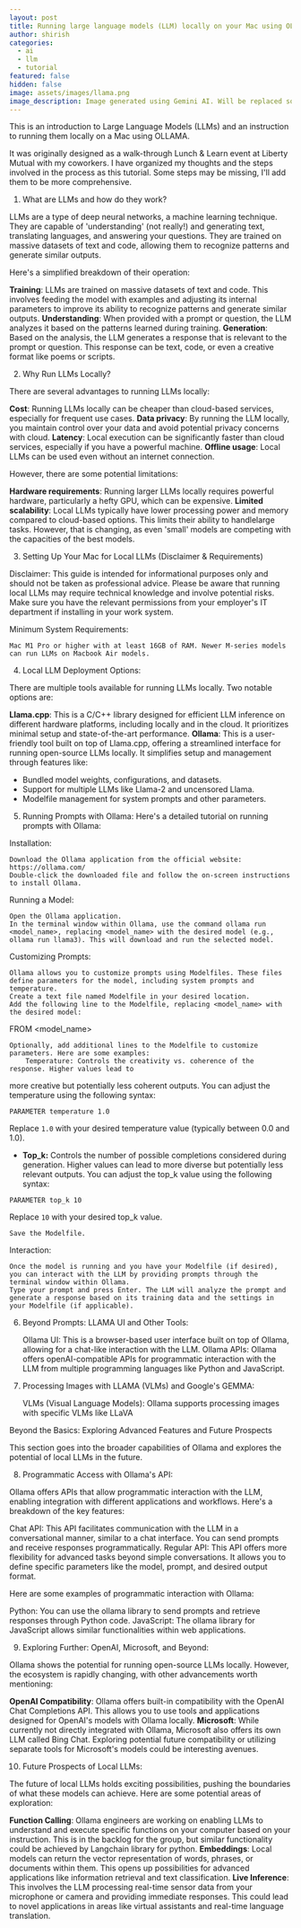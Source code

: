 ```yaml
---
layout: post
title: Running large language models (LLM) locally on your Mac using OLLAMA
author: shirish
categories:
  - ai
  - llm
  - tutorial
featured: false
hidden: false
image: assets/images/llama.png
image_description: Image generated using Gemini AI. Will be replaced soon.
---
```


This is an introduction to Large Language Models (LLMs) and an instruction to running them locally on a Mac using OLLAMA.

It was originally designed as a walk-through Lunch & Learn event at Liberty Mutual with my coworkers. I have organized my thoughts and the steps involved in the process as this tutorial. Some steps may be missing, I'll add them to be more comprehensive.

1. What are LLMs and how do they work?

LLMs are a type of deep neural networks, a machine learning technique. They are capable of 'understanding' (not really!) and generating text, translating languages, and answering your questions. They are trained on massive datasets of text and code, allowing them to recognize patterns and generate similar outputs.

Here's a simplified breakdown of their operation:

**Training**: LLMs are trained on massive datasets of text and code. This involves feeding the model with examples and adjusting its internal parameters to improve its ability to recognize patterns and generate similar outputs.
**Understanding**: When provided with a prompt or question, the LLM analyzes it based on the patterns learned during training.
**Generation**: Based on the analysis, the LLM generates a response that is relevant to the prompt or question. This response can be text, code, or even a creative format like poems or scripts.

2. Why Run LLMs Locally?

There are several advantages to running LLMs locally:

**Cost**: Running LLMs locally can be cheaper than cloud-based services, especially for frequent use cases.
**Data privacy**: By running the LLM locally, you maintain control over your data and avoid potential privacy concerns with cloud.
**Latency**: Local execution can be significantly faster than cloud services, especially if you have a powerful machine.
**Offline usage**: Local LLMs can be used even without an internet connection.

However, there are some potential limitations:

**Hardware requirements**: Running larger LLMs locally requires powerful hardware, particularly a hefty GPU, which can be expensive.
**Limited scalability**: Local LLMs typically have lower processing power and memory compared to cloud-based options. This limits their ability to handlelarge tasks. However, that is changing, as even 'small' models are competing with the capacities of the best models.

3. Setting Up Your Mac for Local LLMs (Disclaimer & Requirements)

Disclaimer: This guide is intended for informational purposes only and should not be taken as professional advice. Please be aware that running local LLMs may require technical knowledge and involve potential risks. Make sure you have the relevant permissions from your employer's IT department if installing in your work system.

Minimum System Requirements:

    Mac M1 Pro or higher with at least 16GB of RAM. Newer M-series models can run LLMs on Macbook Air models.

4. Local LLM Deployment Options:

There are multiple tools available for running LLMs locally. Two notable options are:

**Llama.cpp**: This is a C/C++ library designed for efficient LLM inference on different hardware platforms, including locally and in the cloud. It prioritizes minimal setup and state-of-the-art performance.
**Ollama**: This is a user-friendly tool built on top of Llama.cpp, offering a streamlined interface for running open-source LLMs locally. It simplifies setup and management through features like:
* Bundled model weights, configurations, and datasets.
* Support for multiple LLMs like Llama-2 and uncensored Llama.
* Modelfile management for system prompts and other parameters.

5. Running Prompts with Ollama:
Here's a detailed tutorial on running prompts with Ollama:

Installation:

    Download the Ollama application from the official website: https://ollama.com/
    Double-click the downloaded file and follow the on-screen instructions to install Ollama.

Running a Model:

    Open the Ollama application.
    In the terminal window within Ollama, use the command ollama run <model_name>, replacing <model_name> with the desired model (e.g., ollama run llama3). This will download and run the selected model.

Customizing Prompts:

    Ollama allows you to customize prompts using Modelfiles. These files define parameters for the model, including system prompts and temperature.
    Create a text file named Modelfile in your desired location.
    Add the following line to the Modelfile, replacing <model_name> with the desired model:

FROM <model_name>

    Optionally, add additional lines to the Modelfile to customize parameters. Here are some examples:
        Temperature: Controls the creativity vs. coherence of the response. Higher values lead to

more creative but potentially less coherent outputs. You can adjust the temperature using the following syntax:

```
PARAMETER temperature 1.0
```

Replace `1.0` with your desired temperature value (typically between 0.0 and 1.0).

* **Top_k:** Controls the number of possible completions considered during generation. Higher values can lead to more diverse but potentially less relevant outputs. You can adjust the top_k value using the following syntax:

```
PARAMETER top_k 10
```

Replace `10` with your desired top_k value.

    Save the Modelfile.

Interaction:

    Once the model is running and you have your Modelfile (if desired), you can interact with the LLM by providing prompts through the terminal window within Ollama.
    Type your prompt and press Enter. The LLM will analyze the prompt and generate a response based on its training data and the settings in your Modelfile (if applicable).

6. Beyond Prompts: LLAMA UI and Other Tools:

    Ollama UI: This is a browser-based user interface built on top of Ollama, allowing for a chat-like interaction with the LLM.
    Ollama APIs: Ollama offers openAI-compatible APIs for programmatic interaction with the LLM from multiple programming languages like Python and JavaScript.

7. Processing Images with LLAMA (VLMs) and Google's GEMMA:

    VLMs (Visual Language Models): Ollama supports processing images with specific VLMs like LLaVA

Beyond the Basics: Exploring Advanced Features and Future Prospects

This section goes into the broader capabilities of Ollama and explores the potential of local LLMs in the future.

8. Programmatic Access with Ollama's API:

Ollama offers APIs that allow programmatic interaction with the LLM, enabling integration with different applications and workflows. Here's a breakdown of the key features:

Chat API: This API facilitates communication with the LLM in a conversational manner, similar to a chat interface. You can send prompts and receive responses programmatically.
Regular API: This API offers more flexibility for advanced tasks beyond simple conversations. It allows you to define specific parameters like the model, prompt, and desired output format.

Here are some examples of programmatic interaction with Ollama:

Python: You can use the ollama library to send prompts and retrieve responses through Python code.
JavaScript: The ollama library for JavaScript allows similar functionalities within web applications.

9. Exploring Further: OpenAI, Microsoft, and Beyond:

Ollama shows the potential for running open-source LLMs locally. However, the ecosystem is rapidly changing, with other advancements worth mentioning:

**OpenAI Compatibility**: Ollama offers built-in compatibility with the OpenAI Chat Completions API. This allows you to use tools and applications designed for OpenAI's models with Ollama locally.
**Microsoft**: While currently not directly integrated with Ollama, Microsoft also offers its own LLM called Bing Chat. Exploring potential future compatibility or utilizing separate tools for Microsoft's models could be interesting avenues.

10. Future Prospects of Local LLMs:

The future of local LLMs holds exciting possibilities, pushing the boundaries of what these models can achieve. Here are some potential areas of exploration:

**Function Calling**: Ollama engineers are working on enabling LLMs to understand and execute specific functions on your computer based on your instruction. This is in the backlog for the group, but similar functionality could be achieved by Langchain library for python.
**Embeddings**: Local models can return the vector representation of words, phrases, or documents within them. This opens up possibilities for advanced applications like information retrieval and text classification.
**Live Inference**: This involves the LLM processing real-time sensor data from your microphone or camera and providing immediate responses. This could lead to novel applications in areas like virtual assistants and real-time language translation.